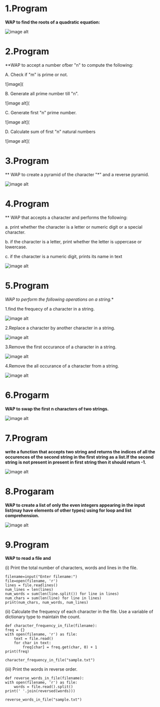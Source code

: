 # 1.Program

**WAP to find the roots of a quadratic equation:**

![image alt](https://github.com/Gautam-io-dev/python_programs/blob/8725a437d9cbe2bac948ba267e12f65c12a19a12/tempImage3MWTR6-0000.jpg)

# 2.Program

**WAP to accept a number ofber "n" to compute the following:

A. Check if "m" is prime or not.

![image](

B. Generate all prime number till "n".

![image alt](

C. Generate first "n" prime number.

![image alt](

D. Calculate sum of first "n" natural numbers

![image alt](

# 3.Program

** WAP to create a pyramid of the character "*" and a reverse pyramid.

![image alt](https://github.com/Gautam-io-dev/python_programs/blob/213fe67d574a6fc4b4d9a10334e19765a00abc39/tempImageaRBEJ5-0000.jpg)

# 4.Program

** WAP that accepts a character and performs the following:

a. print whether the character is a letter or numeric digit or a special character.

b. if the character is a letter, print whether the letter is uppercase or lowercase.

c. if the character is a numeric digit, prints its name in text

![image alt](https://github.com/Gautam-io-dev/python_programs/blob/6ab3cc7313d3ca206d6d080c4f9ddb20497dcdf6/program%204.jpg)

# 5.Program

*WAP to perform the following operations on a string.**

1.find the frequecy of a character in a string.

![image alt](https://github.com/Gautam-io-dev/python_programs/blob/6c46e1eb8f59ab2a7cb654b2aa29170572212453/PROGRAM%206.png)

2.Replace a character  by another character in a string.

![image alt](https://github.com/Gautam-io-dev/python_programs/blob/de04e001e7310dd31ac82ce54b6c2e83ae664781/5.2.jpg)

3.Remove the first occurance of a character in a string.

![image alt](https://github.com/Gautam-io-dev/python_programs/blob/3e6668f45dc0ab7b5782e10533bda98507ed2357/PROGRAM5.png)

4.Remove the all occurance of a character from a string.

![image alt](https://github.com/Gautam-io-dev/python_programs/blob/f671c67e48dfde1881c9d40e8f7c89c34aec9435/PROGRAM%204.png)

# 6.Progarm

**WAP to swap the first n characters of two strings.**

![image alt](https://github.com/Gautam-io-dev/python_programs/blob/4bbaaa14bfa89a3940a65a151881ff6d5c45a44e/PROGRAM%203.png)

# 7.Program

**write a function that accepts two string and returns the indices of all the occurences of the second string in the first string as a list.If the second string is not present in present in first string then it should return -1.**

![image alt](https://github.com/Gautam-io-dev/python_programs/blob/fc4af0ef828c04de02e9013010007d25e1c0f16b/PROGRAM3%202.png)

# 8.Progaram

**WAP to create a list of only the even integers appearing in the input list(may have elements of other types) using for loop and list comprehension.**

![image alt](https://github.com/Gautam-io-dev/python_programs/blob/f2856764d0c53939b526d6984a7e642060c262c9/PROGRAM1.png)

# 9.Program

**WAP to read a file and**

(i) Print the total number of characters, words and lines in the file.

    filename=input("Enter filename:")
    file=open(filename, 'r') 
    lines = file.readlines()
    num_lines = len(lines)
    num_words = sum(len(line.split()) for line in lines)
    num_chars = sum(len(line) for line in lines)
    print(num_chars, num_words, num_lines)

(ii) Calculate the frequency of each character in the file. Use a variable of dictionary type to maintain the count.

    def character_frequency_in_file(filename):
    freq = {}
    with open(filename, 'r') as file:
        text = file.read()
        for char in text:
            freq[char] = freq.get(char, 0) + 1
    print(freq)

    character_frequency_in_file("sample.txt")

(iii) Print the words in reverse order.

    def reverse_words_in_file(filename):
    with open(filename, 'r') as file:
        words = file.read().split()
    print(' '.join(reversed(words)))

    reverse_words_in_file("sample.txt")






